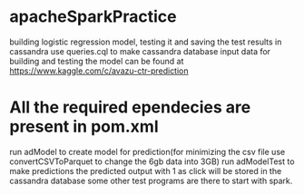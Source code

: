 # apacheSparkPractice
building logistic regression model, testing it and saving the test results in cassandra
use queries.cql to make cassandra database
input data for building and testing the model can be found at
https://www.kaggle.com/c/avazu-ctr-prediction
# All the required ependecies are present in pom.xml
run adModel to create model for prediction(for minimizing the csv file use convertCSVToParquet to change the 6gb data into 3GB)
run adModelTest to make predictions
the predicted output with 1 as click will be stored in the cassandra database
some other test programs are there to start with spark.
